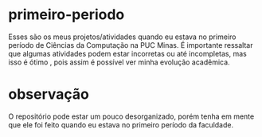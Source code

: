 # primeiro-periodo
Esses são os meus projetos/atividades quando eu estava no primeiro período de Ciências da Computação na PUC Minas. É importante ressaltar que algumas atividades podem estar incorretas ou até incompletas, mas isso é ótimo , pois assim é possível ver minha evolução acadêmica.

# observação
O repositório pode estar um pouco desorganizado, porém tenha em mente que ele foi feito quando eu estava no primeiro período da faculdade.
